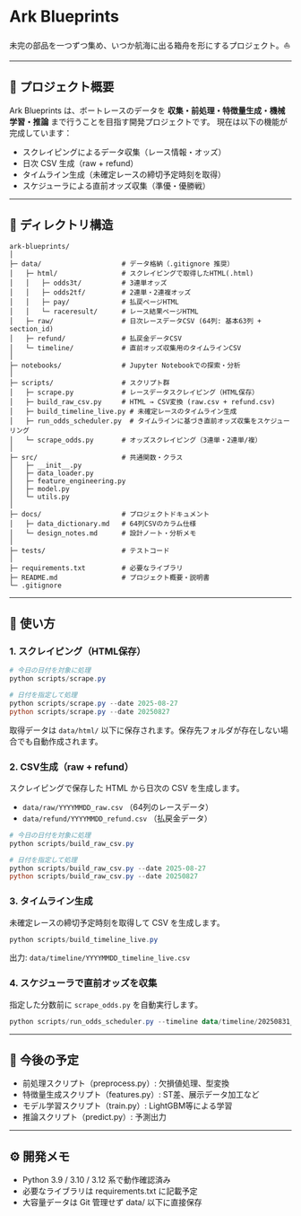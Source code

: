 # Ark Blueprints

未完の部品を一つずつ集め、いつか航海に出る箱舟を形にするプロジェクト。⛵

---

## 📝 プロジェクト概要

Ark Blueprints は、ボートレースのデータを **収集・前処理・特徴量生成・機械学習・推論** まで行うことを目指す開発プロジェクトです。
現在は以下の機能が完成しています：

* スクレイピングによるデータ収集（レース情報・オッズ）
* 日次 CSV 生成（raw + refund）
* タイムライン生成（未確定レースの締切予定時刻を取得）
* スケジューラによる直前オッズ収集（準優・優勝戦）

---

## 📂 ディレクトリ構造

```text
ark-blueprints/
│
├─ data/                    # データ格納（.gitignore 推奨）
│   ├─ html/                # スクレイピングで取得したHTML(.html)
│   │   ├─ odds3t/          # 3連単オッズ
│   │   ├─ odds2tf/         # 2連単・2連複オッズ
│   │   ├─ pay/             # 払戻ページHTML
│   │   └─ raceresult/      # レース結果ページHTML
│   ├─ raw/                 # 日次レースデータCSV (64列: 基本63列 + section_id)
│   ├─ refund/              # 払戻金データCSV
│   └─ timeline/            # 直前オッズ収集用のタイムラインCSV
│
├─ notebooks/               # Jupyter Notebookでの探索・分析
│
├─ scripts/                 # スクリプト群
│   ├─ scrape.py            # レースデータスクレイピング（HTML保存）
│   ├─ build_raw_csv.py     # HTML → CSV変換 (raw.csv + refund.csv)
│   ├─ build_timeline_live.py # 未確定レースのタイムライン生成
│   ├─ run_odds_scheduler.py  # タイムラインに基づき直前オッズ収集をスケジューリング
│   └─ scrape_odds.py       # オッズスクレイピング（3連単・2連単/複）
│
├─ src/                     # 共通関数・クラス
│   ├─ __init__.py
│   ├─ data_loader.py
│   ├─ feature_engineering.py
│   ├─ model.py
│   └─ utils.py
│
├─ docs/                    # プロジェクトドキュメント
│   ├─ data_dictionary.md   # 64列CSVのカラム仕様
│   └─ design_notes.md      # 設計ノート・分析メモ
│
├─ tests/                   # テストコード
│
├─ requirements.txt         # 必要なライブラリ
├─ README.md                # プロジェクト概要・説明書
└─ .gitignore
```

---

## 🚀 使い方

### 1. スクレイピング（HTML保存）

```powershell
# 今日の日付を対象に処理
python scripts/scrape.py

# 日付を指定して処理
python scripts/scrape.py --date 2025-08-27
python scripts/scrape.py --date 20250827
```

取得データは `data/html/` 以下に保存されます。保存先フォルダが存在しない場合でも自動作成されます。

### 2. CSV生成（raw + refund）

スクレイピングで保存した HTML から日次の CSV を生成します。

* `data/raw/YYYYMMDD_raw.csv` （64列のレースデータ）
* `data/refund/YYYYMMDD_refund.csv` （払戻金データ）

```powershell
# 今日の日付を対象に処理
python scripts/build_raw_csv.py

# 日付を指定して処理
python scripts/build_raw_csv.py --date 2025-08-27
python scripts/build_raw_csv.py --date 20250827
```

### 3. タイムライン生成

未確定レースの締切予定時刻を取得して CSV を生成します。

```powershell
python scripts/build_timeline_live.py
```

出力: `data/timeline/YYYYMMDD_timeline_live.csv`

### 4. スケジューラで直前オッズを収集

指定した分数前に `scrape_odds.py` を自動実行します。

```powershell
python scripts/run_odds_scheduler.py --timeline data/timeline/20250831_timeline_live.csv --mins_before 5
```

---

## 🔮 今後の予定

* 前処理スクリプト（preprocess.py）: 欠損値処理、型変換
* 特徴量生成スクリプト（features.py）: ST差、展示データ加工など
* モデル学習スクリプト（train.py）: LightGBM等による学習
* 推論スクリプト（predict.py）: 予測出力

---

## ⚙️ 開発メモ

* Python 3.9 / 3.10 / 3.12 系で動作確認済み
* 必要なライブラリは requirements.txt に記載予定
* 大容量データは Git 管理せず data/ 以下に直接保存
